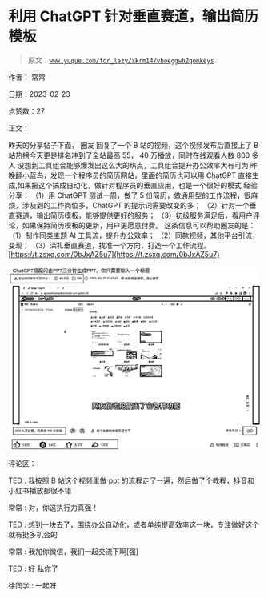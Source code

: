# 利用 ChatGPT 针对垂直赛道，输出简历模板

> 原文：[`www.yuque.com/for_lazy/xkrm14/vboeggwh2qomkeys`](https://www.yuque.com/for_lazy/xkrm14/vboeggwh2qomkeys)

作者： 常常

日期：2023-02-23

点赞数：27

正文：

昨天的分享帖子下面， 圈友 回复了一个 B 站的视频，这个视频发布后直接上了 B 站热榜今天更是排名冲到了全站最高 55， 40 万播放，同时在线观看人数 800 多人 没想到工具组合能够爆发出这么大的热点，工具组合提升办公效率大有可为 昨晚翻小蓝鸟，发现一个程序员的简历网站，里面的简历也可以用 ChatGPT 直接生成,如果把这个搞成自动化，做针对程序员的垂直应用，也是一个很好的模式 经验分享： （1）用 ChatGPT 测试一周，做了 5 份简历，做通用型的工作流程，很麻烦，涉及到的工作岗位多，ChatGPT 的提示词需要改变的多； （2）针对一个垂直赛道，输出简历模板，能够提供更好的服务； （3）初级服务满足后，看用户评论，如果保持简历模板的更新，用户更愿意付费。 这条信息可以帮助圈友的是： （1）制作同类主题 AI 工具流，提升办公效率； （2）同款视频，其他平台引流，变现； （3）深扎垂直赛道，找准一个方向，打造一个工作流程。 [https://t.zsxq.com/0bJxAZ5u7](https://t.zsxq.com/0bJxAZ5u7)

![](img/559326be33a37e001414528e6335d15d.png)  

评论区：

TED : 我按照 B 站这个视频里做 ppt 的流程走了一遍，然后做了个教程，抖音和小红书播放都很不错

常常 : 对，你这执行力真强！

TED : 想到一块去了，围绕办公自动化，或者单纯提高效率这一块，专注做好这个就有挺多机会的

常常 : 我加你微信，我们一起交流下啊[强]

TED : 好 私你了

徐同学 : 一起呀

